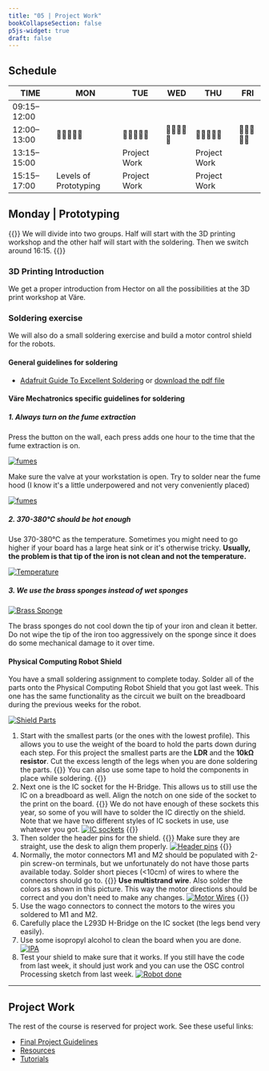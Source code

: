 ```yaml
---
title: "05 | Project Work"
bookCollapseSection: false
p5js-widget: true
draft: false
---
```


## Schedule

| TIME | MON | TUE | WED | THU | FRI |
| --- | --- | --- | --- | --- | --- |
| 09:15–12:00 |  |  |  |  |  |
| 12:00–13:00| 🥗🍜🍱🍝🍕 | 🥗🍜🍱🍝🍕 | 🥗🍜🍱🍝🍕 | 🥗🍜🍱🍝🍕 | 🥗🍜🍱🍝🍕 |
| 13:15–15:00 |  | Project Work |  | Project Work |  |
| 15:15–17:00 | Levels of Prototyping | Project Work|  | Project Work |  |

## Monday | Prototyping

{{<hint info>}}
We will divide into two groups. Half will start with the 3D printing workshop and the other half will start with the soldering. Then we switch around 16:15.
{{</hint>}}

### 3D Printing Introduction

We get a proper introduction from Hector on all the possibilities at the 3D print workshop at Väre.

### Soldering exercise

We will also do a small soldering exercise and build a motor control shield for the robots.

#### General guidelines for soldering

- [Adafruit Guide To Excellent Soldering](https://learn.adafruit.com/adafruit-guide-excellent-soldering/tools) or [download the pdf file](https://cdn-learn.adafruit.com/downloads/pdf/adafruit-guide-excellent-soldering.pdf)


#### Väre Mechatronics specific guidelines for soldering

##### 1. Always turn on the fume extraction

Press the button on the wall, each press adds one hour to the time that the fume extraction is on.

[![fumes](./images/fumes.jpg)](./images/fumes.jpg)

Make sure the valve at your workstation is open. Try to solder near the fume hood (I know it's a little underpowered and not very conveniently placed)

[![fumes](./images/fume-hood.jpg)](./images/fume-hood.jpg)

##### 2. 370-380°C should be hot enough

Use 370-380°C as the temperature. Sometimes you might need to go higher if your board has a large heat sink or it's otherwise tricky. **Usually, the problem is that tip of the iron is not clean and not the temperature.**

[![Temperature](./images/temp.jpg)](./images/temp.jpg)

##### 3. We use the brass sponges instead of wet sponges

[![Brass Sponge](./images/brass-sponge.jpg)](./images/brass-sponge.jpg)

The brass sponges do not cool down the tip of your iron and clean it better. Do not wipe the tip of the iron too aggressively on the sponge since it does do some mechanical damage to it over time.

#### Physical Computing Robot Shield

You have a small soldering assignment to complete today. Solder all of the parts onto the Physical Computing Robot Shield that you got last week. This one has the same functionality as the circuit we built on the breadboard during the previous weeks for the robot.

[![Shield Parts](./images/shield-parts.jpg)](./images/shield-parts.jpg)

1. Start with the smallest parts (or the ones with the lowest profile). This allows you to use the weight of the board to hold the parts down during each step. For this project the smallest parts are the **LDR** and the **10kΩ resistor**. Cut the excess length of the legs when you are done soldering the parts. {{<hint info>}}
You can also use some tape to hold the components in place while soldering.
{{</hint>}}
2. Next one is the IC socket for the H-Bridge. This allows us to still use the IC on a breadboard as well. Align the notch on one side of the socket to the print on the board. {{<hint info>}}
We do not have enough of these sockets this year, so some of you will have to solder the IC directly on the shield. Note that we have two different styles of IC sockets in use, use whatever you got. [![IC sockets](./images/ic-sockets.jpg)](./images/ic-sockets.jpg)
{{</hint>}}
3. Then solder the header pins for the shield. {{<hint info>}}
Make sure they are straight, use the desk to align them properly. [![Header pins](./images/headers.jpg)](./images/headers.jpg)
{{</hint>}}
4. Normally, the motor connectors M1 and M2 should be populated with 2-pin screw-on terminals, but we unfortunately do not have those parts available today. Solder short pieces (<10cm) of wires to where the connectors should go to. {{<hint info>}}
**Use multistrand wire**. Also solder the colors as shown in this picture. This way the motor directions should be correct and you don't need to make any changes. [![Motor Wires](./images/motor-wires.jpg)](./images/motor-wires.jpg)
{{</hint>}}
5. Use the wago connectors to connect the motors to the wires you soldered to M1 and M2.
6. Carefully place the L293D H-Bridge on the IC socket (the legs bend very easily).
7. Use some isopropyl alcohol to clean the board when you are done. [![IPA](./images/clean.jpg)](./images/clean.jpg)
7. Test your shield to make sure that it works. If you still have the code from last week, it should just work and you can use the OSC control Processing sketch from last week. [![Robot done](./images/robo.jpg)](./images/robo.jpg)

---

## Project Work

The rest of the course is reserved for project work. See these useful links:

- [Final Project Guidelines](../final-project/)
- [Resources](../resources/)
- [Tutorials](../../../tutorials/arduino-and-electronics/)